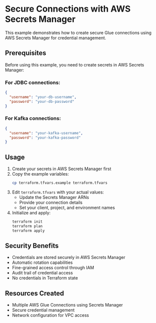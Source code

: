 # Secure Connections with AWS Secrets Manager

This example demonstrates how to create secure Glue connections using AWS Secrets Manager for credential management.

## Prerequisites

Before using this example, you need to create secrets in AWS Secrets Manager:

### For JDBC connections:
```json
{
  "username": "your-db-username",
  "password": "your-db-password"
}
```

### For Kafka connections:
```json
{
  "username": "your-kafka-username",
  "password": "your-kafka-password"
}
```

## Usage

1. Create your secrets in AWS Secrets Manager first
2. Copy the example variables:
   ```bash
   cp terraform.tfvars.example terraform.tfvars
   ```
3. Edit `terraform.tfvars` with your actual values:
   - Update the Secrets Manager ARNs
   - Provide your connection details
   - Set your client, project, and environment names
4. Initialize and apply:
   ```bash
   terraform init
   terraform plan
   terraform apply
   ```

## Security Benefits

- Credentials are stored securely in AWS Secrets Manager
- Automatic rotation capabilities
- Fine-grained access control through IAM
- Audit trail of credential access
- No credentials in Terraform state

## Resources Created

- Multiple AWS Glue Connections using Secrets Manager
- Secure credential management
- Network configuration for VPC access
